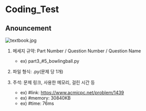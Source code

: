 # Coding_Test

## Anouncement
![textbook.jpg](https://github.com/illizard/coding_test/data/textbook.jpg)
1. 메세지 규약: Part Number / Question Number / Question Name

    - ex) part3_#5_bowlingball.py

2. 파일 형식: .py(문제 당 1개)

3. 주석: 문제 링크, 사용한 메모리, 걸린 시간 등

    - ex) #link: https://www.acmicpc.net/problem/1439
    - ex) #memory: 30840KB
    - ex) #time: 76ms
